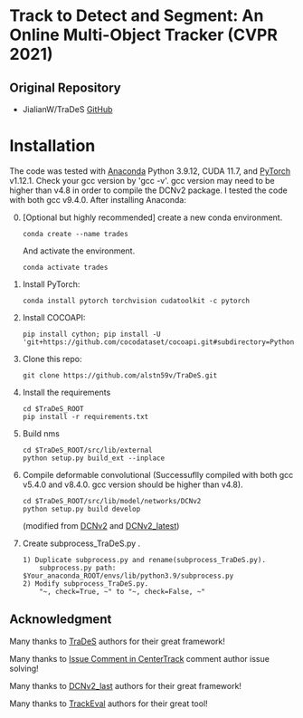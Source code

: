 # Track to Detect and Segment: An Online Multi-Object Tracker (CVPR 2021)

## Original Repository

* JialianW/TraDeS [GitHub](https://github.com/JialianW/TraDeS)

# Installation


The code was tested with [Anaconda](https://www.anaconda.com/download) Python 3.9.12, CUDA 11.7, and [PyTorch]((http://pytorch.org/)) v1.12.1.
Check your gcc version by 'gcc -v'. gcc version may need to be higher than v4.8 in order to compile the DCNv2 package. I tested the code with both gcc v9.4.0.
After installing Anaconda:

0. [Optional but highly recommended] create a new conda environment.

    ~~~
    conda create --name trades
    ~~~
    And activate the environment.

    ~~~
    conda activate trades
    ~~~

1. Install PyTorch:

    ~~~
    conda install pytorch torchvision cudatoolkit -c pytorch
    ~~~


2. Install COCOAPI:

    ~~~
    pip install cython; pip install -U 'git+https://github.com/cocodataset/cocoapi.git#subdirectory=PythonAPI'
    ~~~

3. Clone this repo:

    ~~~
    git clone https://github.com/alstn59v/TraDeS.git
    ~~~

4. Install the requirements

    ~~~
    cd $TraDeS_ROOT
    pip install -r requirements.txt
    ~~~

5. Build nms

    ~~~
    cd $TraDeS_ROOT/src/lib/external
    python setup.py build_ext --inplace
    ~~~

6. Compile deformable convolutional (Successuflly compiled with both gcc v5.4.0 and v8.4.0. gcc version should be higher than v4.8).

    ~~~
    cd $TraDeS_ROOT/src/lib/model/networks/DCNv2
    python setup.py build develop
    ~~~
   (modified from [DCNv2](https://github.com/CharlesShang/DCNv2/) and [DCNv2_latest](https://github.com/jinfagang/DCNv2_latest/))

7. Create subprocess_TraDeS.py .

   ~~~
   1) Duplicate subprocess.py and rename(subprocess_TraDeS.py).
       subprocess.py path: $Your_anaconda_ROOT/envs/lib/python3.9/subprocess.py
   2) Modify subprocess_TraDeS.py.
       "~, check=True, ~" to "~, check=False, ~"
   ~~~

## Acknowledgment
Many thanks to [TraDeS](https://github.com/JialianW/TraDeS) authors for their great framework!

Many thanks to [Issue Comment in CenterTrack](https://github.com/xingyizhou/CenterTrack/issues/98#issuecomment-783209427) comment author issue solving!

Many thanks to [DCNv2_last](https://github.com/jinfagang/DCNv2_latest) authors for their great framework!

Many thanks to [TrackEval](https://github.com/JonathonLuiten/TrackEval) authors for their great tool!

